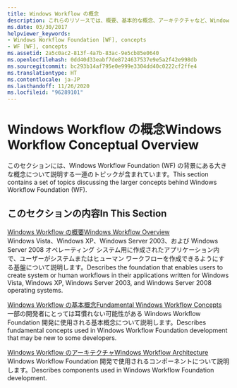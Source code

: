 ```yaml
---
title: Windows Workflow の概念
description: これらのリソースでは、概要、基本的な概念、アーキテクチャなど、Windows Workflow Foundation の背後にある大きな概念について説明しています。
ms.date: 03/30/2017
helpviewer_keywords:
- Windows Workflow Foundation [WF], concepts
- WF [WF], concepts
ms.assetid: 2a5c0ac2-813f-4a7b-83ac-9e5cb85e0640
ms.openlocfilehash: 0dd40d33eabf7de8724637537e9e5a2f42e998db
ms.sourcegitcommit: bc293b14af795e0e999e3304dd40c0222cf2ffe4
ms.translationtype: HT
ms.contentlocale: ja-JP
ms.lasthandoff: 11/26/2020
ms.locfileid: "96289101"
---
```

# <a name="windows-workflow-conceptual-overview"></a><span data-ttu-id="cf8ce-103">Windows Workflow の概念</span><span class="sxs-lookup"><span data-stu-id="cf8ce-103">Windows Workflow Conceptual Overview</span></span>

<span data-ttu-id="cf8ce-104">このセクションには、Windows Workflow Foundation (WF) の背景にある大きな概念について説明する一連のトピックが含まれています。</span><span class="sxs-lookup"><span data-stu-id="cf8ce-104">This section contains a set of topics discussing the larger concepts behind Windows Workflow Foundation (WF).</span></span>  
  
## <a name="in-this-section"></a><span data-ttu-id="cf8ce-105">このセクションの内容</span><span class="sxs-lookup"><span data-stu-id="cf8ce-105">In This Section</span></span>  

 [<span data-ttu-id="cf8ce-106">Windows Workflow の概要</span><span class="sxs-lookup"><span data-stu-id="cf8ce-106">Windows Workflow Overview</span></span>](overview.md)  
 <span data-ttu-id="cf8ce-107">Windows Vista、Windows XP、Windows Server 2003、および Windows Server 2008 オペレーティング システム用に作成されたアプリケーション内で、ユーザーがシステムまたはヒューマン ワークフローを作成できるようにする基盤について説明します。</span><span class="sxs-lookup"><span data-stu-id="cf8ce-107">Describes the foundation that enables users to create system or human workflows in their applications written for Windows Vista, Windows XP, Windows Server 2003, and Windows Server 2008 operating systems.</span></span>  
  
 [<span data-ttu-id="cf8ce-108">Windows Workflow の基本概念</span><span class="sxs-lookup"><span data-stu-id="cf8ce-108">Fundamental Windows Workflow Concepts</span></span>](fundamental-concepts.md)  
 <span data-ttu-id="cf8ce-109">一部の開発者にとっては耳慣れない可能性がある Windows Workflow Foundation 開発に使用される基本概念について説明します。</span><span class="sxs-lookup"><span data-stu-id="cf8ce-109">Describes fundamental concepts used in Windows Workflow Foundation development that may be new to some developers.</span></span>  
  
 [<span data-ttu-id="cf8ce-110">Windows Workflow のアーキテクチャ</span><span class="sxs-lookup"><span data-stu-id="cf8ce-110">Windows Workflow Architecture</span></span>](architecture.md)  
 <span data-ttu-id="cf8ce-111">Windows Workflow Foundation 開発で使用されるコンポーネントについて説明します。</span><span class="sxs-lookup"><span data-stu-id="cf8ce-111">Describes components used in Windows Workflow Foundation development.</span></span>
